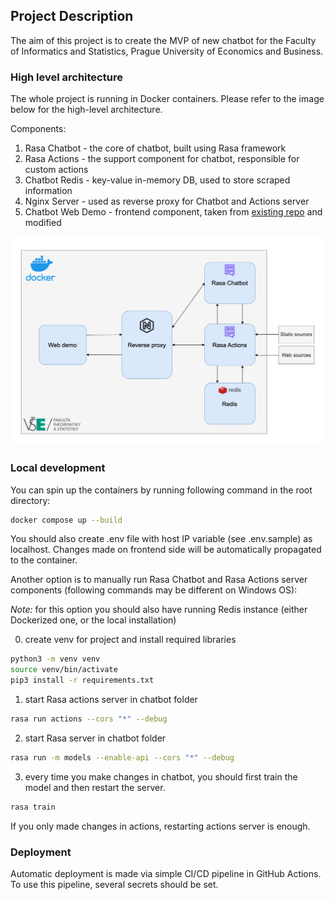 ## Project Description
The aim of this project is to create the MVP of new chatbot for the Faculty of Informatics and Statistics, 
Prague University of Economics and Business. 

### High level architecture
The whole project is running in Docker containers. Please refer to the image below for the high-level architecture.

Components:
1. Rasa Chatbot - the core of chatbot, built using Rasa framework
2. Rasa Actions - the support component for chatbot, responsible for custom actions
3. Chatbot Redis - key-value in-memory DB, used to store scraped information
4. Nginx Server - used as reverse proxy for Chatbot and Actions server
5. Chatbot Web Demo - frontend component, taken from [existing repo](https://github.com/JiteshGaikwad/Chatbot-Widget) and modified

![Alt text](chatbot-architecture.png "High-level architecture")

### Local development
You can spin up the containers by running following command in the root directory:
```bash
docker compose up --build
```
You should also create .env file with host IP variable (see .env.sample) as localhost.
Changes made on frontend side will be automatically propagated to the container.

Another option is to manually run Rasa Chatbot and Rasa Actions server components (following commands may be different on Windows OS):

*Note:* for this option you should also have running Redis instance (either Dockerized one, or the local installation) 

0. create venv for project and install required libraries
```bash
python3 -m venv venv
source venv/bin/activate
pip3 install -r requirements.txt
```

1. start Rasa actions server in chatbot folder
```bash
rasa run actions --cors "*" --debug
```
2. start Rasa server in chatbot folder
```bash
rasa run -m models --enable-api --cors "*" --debug
```
3. every time you make changes in chatbot, you should first train the model and then restart the server. 
```bash
rasa train
```

If you only made changes in actions, restarting actions server is enough.

### Deployment
Automatic deployment is made via simple CI/CD pipeline in GitHub Actions. To use this pipeline, several secrets should be set.
